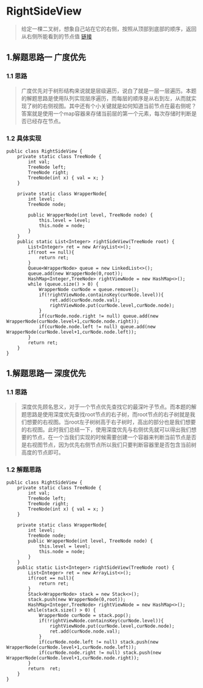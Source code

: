 # RightSideView
> 给定一棵二叉树，想象自己站在它的右侧，按照从顶部到底部的顺序，返回从右侧所能看到的节点值 [链接](https://leetcode-cn.com/problems/binary-tree-right-side-view/)

## 1.解题思路一 广度优先
### 1.1 思路
> 广度优先对于树形结构来说就是层级遍历，说白了就是一层一层遍历。本题的解题思路是使用队列实现层序遍历，而每层的顺序是从右到左，从而就实现了树的右侧视图。其中还有个小关键就是如何知道当前节点在最右侧呢？答案就是使用一个map容器来存储当前层的第一个元素，每次存储时判断是否已经存在节点。
### 1.2 具体实现
```
public class RightSideView {
    private static class TreeNode {
        int val;
        TreeNode left;
        TreeNode right;
        TreeNode(int x) { val = x; }
    }

    private static class WrapperNode{
        int level;
        TreeNode node;

        public WrapperNode(int level, TreeNode node) {
            this.level = level;
            this.node = node;
        }
    }
    public static List<Integer> rightSideView(TreeNode root) {
        List<Integer> ret = new ArrayList<>();
        if(root == null){
            return ret;
        }
        Queue<WrapperNode> queue = new LinkedList<>();
        queue.add(new WrapperNode(0,root));
        HashMap<Integer,TreeNode> rightViewNode = new HashMap<>();
        while (queue.size() > 0) {
            WrapperNode curNode = queue.remove();
            if(!rightViewNode.containsKey(curNode.level)){
                ret.add(curNode.node.val);
                rightViewNode.put(curNode.level,curNode.node);
            }
            if(curNode.node.right != null) queue.add(new WrapperNode(curNode.level+1,curNode.node.right));
            if(curNode.node.left != null) queue.add(new WrapperNode(curNode.level+1,curNode.node.left));
        }
        return ret;
    }
}
```

## 1.解题思路一 深度优先
### 1.1 思路 
> 深度优先顾名思义，对于一个节点优先查找它的最深叶子节点。而本题的解题思路是使用深度优先查找root节点的右子树，而root节点的右子树就是我们想要的右视图。当root左子树树高于右子树时，高出的部分也是我们想要的右视图。此时我们总结一下，使用深度优先与右侧优先就可以得出我们想要的节点，在一个当我们实现的时候需要创建一个容器来判断当前节点是否是右视图节点，因为优先右侧节点所以我们只要判断容器里是否包含当前树高度的节点即可。
### 1.2 解题思路
```
public class RightSideView {
    private static class TreeNode {
        int val;
        TreeNode left;
        TreeNode right;
        TreeNode(int x) { val = x; }
    }

    private static class WrapperNode{
        int level;
        TreeNode node;
        public WrapperNode(int level, TreeNode node) {
            this.level = level;
            this.node = node;
        }
    }
    public static List<Integer> rightSideView(TreeNode root) {
        List<Integer> ret = new ArrayList<>();
        if(root == null){
            return ret;
        }
        Stack<WrapperNode> stack = new Stack<>();
        stack.push(new WrapperNode(0,root));
        HashMap<Integer,TreeNode> rightViewNode = new HashMap<>();
        while(stack.size() > 0) {
            WrapperNode curNode = stack.pop();
            if(!rightViewNode.containsKey(curNode.level)){
                rightViewNode.put(curNode.level,curNode.node);
                ret.add(curNode.node.val);
            }
            if(curNode.node.left != null) stack.push(new WrapperNode(curNode.level+1,curNode.node.left));
            if(curNode.node.right != null) stack.push(new WrapperNode(curNode.level+1,curNode.node.right));
        }
        return  ret;
    }
}
```
